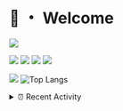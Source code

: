 # 👋 ・ Welcome
![](https://komarev.com/ghpvc/?username=Lorenzo0111)

![](https://img.shields.io/badge/Java-ED8B00?style=for-the-badge&logo=java&logoColor=white)
![](https://img.shields.io/badge/JavaScript-323330?style=for-the-badge&logo=javascript&logoColor=F7DF1E)
![](https://img.shields.io/badge/Node.js-339933?style=for-the-badge&logo=nodedotjs&logoColor=white)
![](https://img.shields.io/badge/React-20232A?style=for-the-badge&logo=react&logoColor=61DAFB)

[![](https://github-readme-stats.vercel.app/api?username=Lorenzo0111&show_icons=true&count_private=true)](https://github.com/Lorenzo0111)
![Top Langs](https://github-readme-stats.vercel.app/api/top-langs/?username=Lorenzo0111&layout=compact)

<details>
<summary>⏰ Recent Activity</summary>

<!--RECENT_ACTIVITY:start-->
1. ![prMerged] **Pull request merged:** [Lorenzo0111/NodeBin#35](https://github.com/Lorenzo0111/NodeBin/pull/35)
2. ![prMerged] **Pull request merged:** [Lorenzo0111/NodeBin#34](https://github.com/Lorenzo0111/NodeBin/pull/34)
3. ![prMerged] **Pull request merged:** [Lorenzo0111/MultiLang#42](https://github.com/Lorenzo0111/MultiLang/pull/42)
4. ![prMerged] **Pull request merged:** [Lorenzo0111/MultiLang#44](https://github.com/Lorenzo0111/MultiLang/pull/44)
5. ![comment] **Commented:** [Lorenzo0111/MultiLang#44](https://github.com/Lorenzo0111/MultiLang/pull/44#issuecomment-971733435)
6. ![prMerged] **Pull request merged:** [Lorenzo0111/MultiLang#43](https://github.com/Lorenzo0111/MultiLang/pull/43)
7. ![comment] **Commented:** [Lorenzo0111/MultiLang#42](https://github.com/Lorenzo0111/MultiLang/pull/42#issuecomment-971733224)
8. ![prMerged] **Pull request merged:** [Lorenzo0111/NodeBin#33](https://github.com/Lorenzo0111/NodeBin/pull/33)
9. ![prMerged] **Pull request merged:** [Lorenzo0111/MultiLang#41](https://github.com/Lorenzo0111/MultiLang/pull/41)
10. ![prMerged] **Pull request merged:** [Lorenzo0111/ElectionsPlus#57](https://github.com/Lorenzo0111/ElectionsPlus/pull/57)
<!--RECENT_ACTIVITY:end-->


<!--RECENT_ACTIVITY:last_update-->
Last Updated: Thursday, November 18th, 2021, 12:18:43 PM
<!--RECENT_ACTIVITY:last_update_end-->
</details>

[issueOpened]: https://cdn.jsdelivr.net/gh/Readme-Workflows/Readme-Icons@main/icons/octicons/IssueOpenedOld.svg
[issueClosed]: https://cdn.jsdelivr.net/gh/Readme-Workflows/Readme-Icons@main/icons/octicons/IssueClosedOld.svg

[prOpened]: https://cdn.jsdelivr.net/gh/Readme-Workflows/Readme-Icons@main/icons/octicons/PullRequestOpened.svg
[prClosed]: https://cdn.jsdelivr.net/gh/Readme-Workflows/Readme-Icons@main/icons/octicons/PullRequestClosed.svg
[prMerged]: https://cdn.jsdelivr.net/gh/Readme-Workflows/Readme-Icons@main/icons/octicons/PullRequestMerged.svg

[comment]: https://cdn.jsdelivr.net/gh/Readme-Workflows/Readme-Icons@main/icons/octicons/Comment.svg

[changesRequested]: https://cdn.jsdelivr.net/gh/Readme-Workflows/Readme-Icons@main/icons/octicons/RequestedChanges.svg
[approved]: https://cdn.jsdelivr.net/gh/Readme-Workflows/Readme-Icons@main/icons/octicons/ApprovedChanges.svg

[repoCreated]: https://cdn.jsdelivr.net/gh/Readme-Workflows/Readme-Icons@main/icons/octicons/Repository.svg
[release]: https://cdn.jsdelivr.net/gh/Readme-Workflows/Readme-Icons@main/icons/octicons/Release.svg
[star]: https://cdn.jsdelivr.net/gh/Readme-Workflows/Readme-Icons@main/icons/octicons/StarredRepository.svg
[wiki]: https://cdn.jsdelivr.net/gh/Readme-Workflows/Readme-Icons@main/icons/octicons/Wiki.svg
[fork]: https://cdn.jsdelivr.net/gh/Readme-Workflows/Readme-Icons@main/icons/octicons/ForkedRepository.svg
[people]: https://cdn.jsdelivr.net/gh/Readme-Workflows/Readme-Icons@main/icons/octicons/People.svg
